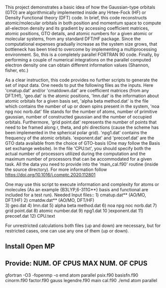 This project demonstrates a basic idea of how the Gaussian-type orbitals (GTO) are algorithmically implemented inside any Hrtee-Fock (HF) or Density Functional theory (DFT) code. In brief, this code reconstructs atomic/molecular orbitals in both position and momentum space to compute all-electron density and its gradient by accessing coefficient matrices, atomic positions, GTO details, and atomic numbers for a given atomic or molecular systems, from any standard DFT/HF package. Since the computational expenses gradually increase as the system size grows, that bottleneck has been tried to overcome by implementing a multiprocessing environment. So, this is a completely parallel FORTRAN 90 code. Finally, by performing a couple of numerical integrations on the parallel computed electron density one can obtain different information values (Shannon, fisher, etc.)     

As a clear instruction, this code provides no further scripts to generate the set of input data. One needs to put the following files as the inputs. Here 'cmatup.dat' and/or 'cmatdown.dat' are coefficient matrices (from any DFT/Hf), 'geo.dat' is the atomic positions, 'lmn.dat' is the information about atomic orbitals for a given basis set, 'alpha beta method.dat' is the file which contains the number of up or down spins present in the system, 'noa npg noc norb.dat' file stands for the number of atoms, number of primitive gaussian, number of constructed gaussian and the number of occupied orbitals. Furthermore, 'grid point.dat' represents the number of points that need to be framed along r, theta, and phi directions (cause the scheme has been implemented in the spherical polar grid). 'npg1.dat' contains the frequency of the atomic orbitals.  'exponent.dat' and 'precoef.dat' are the GTO data available from the choice of GTO-basis (One may follow the Basis set exchange website). In the file 'CPU.txt', you should specify both the actual number of processors utilized during the computation and the maximum number of processors that can be accommodated for a given task. All the data you need to provide into the 'main_cal.f90' routine (inside the source directory). For more information follow https://doi.org/10.1016/j.comptc.2020.112801                    
 


One may use this script to execute information and complexity for atoms or molecules (As an example {B3LYP,6-311G**} basis and functional are included for a test run). 
Needed Input files::  1) cmatup.dat** (AO/MO, DFT/HF) 
                      2) cmatdw.dat** (AO/MO, DFT/HF)               
                      3) geo.dat
                      4) lmn.dat
                      5) alpha beta method.dat
                      6) noa npg noc norb.dat
                      7) grid point.dat
                      8) atomic number.dat
                      9) npg1.dat
                      10 )exponent.dat
                      11) precoef.dat 
                      12) CPU.text 



 For unrestricted calculations both files (up and down) are necessary, but for restricted cases, one can use any one of them (up or down).  
 
Install Open MP 
----------------
Provide:  NUM. OF CPUS        MAX NUM. OF CPUS
----------

gfortran -O3 -fopenmp -o emd atom parallel psix.f90 basisfn.f90 cinorm.f90 factor.f90 gauss legendre.f90 main cal.f90 
./emd atom parallel



 




























 





